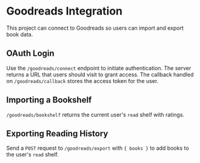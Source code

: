 # Goodreads Integration

This project can connect to Goodreads so users can import and export book data.

## OAuth Login
Use the `/goodreads/connect` endpoint to initiate authentication. The server returns a URL that users should visit to grant access.
The callback handled on `/goodreads/callback` stores the access token for the user.

## Importing a Bookshelf
`/goodreads/bookshelf` returns the current user's `read` shelf with ratings.

## Exporting Reading History
Send a `POST` request to `/goodreads/export` with `{ books }` to add books to the user's `read` shelf.
